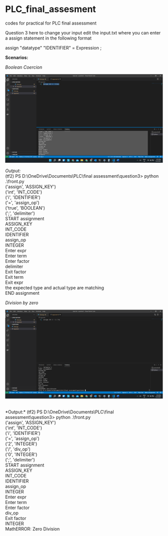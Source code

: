 # PLC_final_assesment
codes for practical for PLC final assessment

Question 3
here to change your input edit the input.txt where you can enter a assign statement in the following format

assign "datatype" "IDENTIFIER" = Expression ;

**Scenarios:**

*Boolean Coercion*

![Boolean output](bool.png)


*Output:*
<br>
(tf2) PS D:\OneDrive\Documents\PLC\final assessment\question3> python .\front.py <br>
('assign', 'ASSIGN_KEY') <br>
('int', 'INT_CODE') <br>
('i', 'IDENTIFIER') <br>
('=', 'assign_op') <br>
('true', 'BOOLEAN') <br>
(';', 'delimiter') <br>
START assignment <br>
ASSIGN_KEY <br>
INT_CODE <br>
IDENTIFIER <br>
assign_op <br>
INTEGER <br>
Enter expr <br>
Enter term <br>
Enter factor <br>
delimiter <br>
Exit factor <br>
Exit term <br>
Exit expr <br>
the expected type and actual type are matching <br>
END assignment <br>

*Division by zero*

![Boolean output](div0.png)

<br>
*Output:*
(tf2) PS D:\OneDrive\Documents\PLC\final assessment\question3> python .\front.py <br>
('assign', 'ASSIGN_KEY') <br>
('int', 'INT_CODE')<br>
('i', 'IDENTIFIER')<br>
('=', 'assign_op')<br>
('2', 'INTEGER')<br>
('/', 'div_op')<br>
('0', 'INTEGER')<br>
(';', 'delimiter')<br>
START assignment<br>
ASSIGN_KEY<br>
INT_CODE<br>
IDENTIFIER<br>
assign_op<br>
INTEGER<br>
Enter expr<br>
Enter term<br>
Enter factor<br>
div_op<br>
Exit factor <br>
INTEGER <br>
MathERROR: Zero Division <br>


